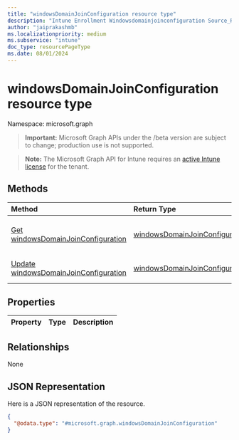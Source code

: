 ```yaml
---
title: "windowsDomainJoinConfiguration resource type"
description: "Intune Enrollment Windowsdomainjoinconfiguration Source_Resources ."
author: "jaiprakashmb"
ms.localizationpriority: medium
ms.subservice: "intune"
doc_type: resourcePageType
ms.date: 08/01/2024
---
```


# windowsDomainJoinConfiguration resource type

Namespace: microsoft.graph

> **Important:** Microsoft Graph APIs under the /beta version are subject to change; production use is not supported.

> **Note:** The Microsoft Graph API for Intune requires an [active Intune license](https://go.microsoft.com/fwlink/?linkid=839381) for the tenant.



## Methods
|Method|Return Type|Description|
|:---|:---|:---|
|[Get windowsDomainJoinConfiguration](../api/intune-enrollment-windowsdomainjoinconfiguration-get.md)|[windowsDomainJoinConfiguration](../resources/intune-enrollment-windowsdomainjoinconfiguration.md)|Read properties and relationships of the [windowsDomainJoinConfiguration](../resources/intune-enrollment-windowsdomainjoinconfiguration.md) object.|
|[Update windowsDomainJoinConfiguration](../api/intune-enrollment-windowsdomainjoinconfiguration-update.md)|[windowsDomainJoinConfiguration](../resources/intune-enrollment-windowsdomainjoinconfiguration.md)|Update the properties of a [windowsDomainJoinConfiguration](../resources/intune-enrollment-windowsdomainjoinconfiguration.md) object.|

## Properties
|Property|Type|Description|
|:---|:---|:---|

## Relationships
None

## JSON Representation
Here is a JSON representation of the resource.
<!-- {
  "blockType": "resource",
  "keyProperty": "id",
  "@odata.type": "microsoft.graph.windowsDomainJoinConfiguration"
}
-->
``` json
{
  "@odata.type": "#microsoft.graph.windowsDomainJoinConfiguration"
}
```
